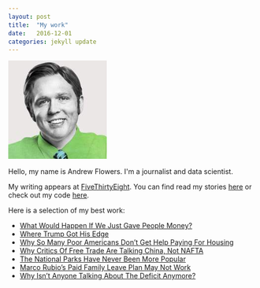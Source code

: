 ```yaml
---
layout: post
title:  "My work"
date:   2016-12-01
categories: jekyll update
---
```


![](/assets/andrewflowers_light.jpg)

Hello, my name is Andrew Flowers. I'm a journalist and data scientist. 

My writing appears at [FiveThirtyEight](http://fivthirtyeight.com). You can find read my stories [here](http://fivethirtyeight.com/contributors/andrew-flowers/) or check out my code [here](http://github.com/andrewflowers).

Here is a selection of my best work:

* [What Would Happen If We Just Gave People Money?](http://fivethirtyeight.com/features/universal-basic-income/)
* [Where Trump Got His Edge](http://fivethirtyeight.com/features/where-trump-got-his-edge/)
* [Why So Many Poor Americans Don’t Get Help Paying For Housing](http://fivethirtyeight.com/features/why-so-many-poor-americans-dont-get-help-paying-for-housing/)
* [Why Critics Of Free Trade Are Talking China, Not NAFTA](http://fivethirtyeight.com/features/why-critics-of-free-trade-are-talking-china-not-nafta/)
* [The National Parks Have Never Been More Popular](http://fivethirtyeight.com/features/the-national-parks-have-never-been-more-popular/)
* [Marco Rubio’s Paid Family Leave Plan May Not Work](http://fivethirtyeight.com/features/marco-rubios-paid-family-leave-plan-may-not-work/)
* [Why Isn’t Anyone Talking About The Deficit Anymore?](http://fivethirtyeight.com/features/why-isnt-anyone-talking-about-the-deficit-anymore/)

